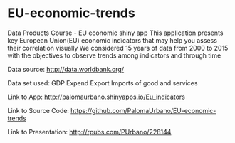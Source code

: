 # EU-economic-trends
Data Products Course - EU economic shiny app
This application presents key European Union(EU) economic indicators that may help you assess their correlation visually
We considered 15 years of data from 2000 to 2015 with the objectives to observe trends among indicators and through time

Data source: http://data.worldbank.org/ 

Data set used:
GDP
Expend
Export
Imports of good and services

Link to App: http://palomaurbano.shinyapps.io/Eu_indicators 

Link to Source Code: https://github.com/PalomaUrbano/EU-economic-trends

Link to Presentation: http://rpubs.com/PUrbano/228144
